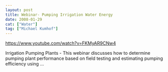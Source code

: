 ```yaml
---
layout: post
title: Webinar- Pumping Irrigation Water Energy
date: 2008-01-29
cat: ["Water"]
tag: ["Michael Kumhof"]
---
```


https://www.youtube.com/watch?v=FKMyAR9CNw4  

Irrigation Pumping Plants - This webinar discusses how to determine pumping plant performance based on field testing and estimating pumping efficiency using ...